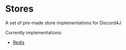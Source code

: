 # Stores
A set of pre-made store implementations for Discord4J

Currently implementations:
* [Redis](https://github.com/Discord4J/Stores/tree/master/redis)
